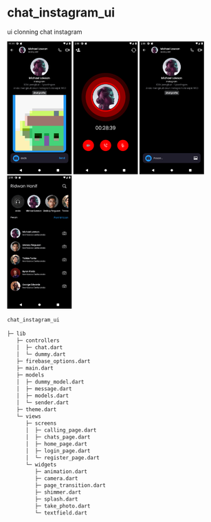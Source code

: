 # chat_instagram_ui

ui clonning chat instagram

<img src="assets/ss-1.png" width="150"/>   <img src="assets/ss-2.png" width="150"/>   <img src="assets/ss-3.png" width="150"/>   <img src="assets/ss-4.png" width="150"/> 

```
chat_instagram_ui

├─ lib
   ├─ controllers
   │  ├─ chat.dart
   │  └─ dummy.dart
   ├─ firebase_options.dart
   ├─ main.dart
   ├─ models
   │  ├─ dummy_model.dart
   │  ├─ message.dart
   │  ├─ models.dart
   │  └─ sender.dart
   ├─ theme.dart
   └─ views
      ├─ screens
      │  ├─ calling_page.dart
      │  ├─ chats_page.dart
      │  ├─ home_page.dart
      │  ├─ login_page.dart
      │  └─ register_page.dart
      └─ widgets
         ├─ animation.dart
         ├─ camera.dart
         ├─ page_transition.dart
         ├─ shimmer.dart
         ├─ splash.dart
         ├─ take_photo.dart
         └─ textfield.dart

```
